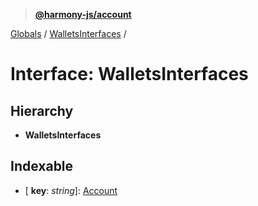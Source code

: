 > **[@harmony-js/account](../README.md)**

[Globals](../globals.md) / [WalletsInterfaces](walletsinterfaces.md) /

# Interface: WalletsInterfaces

## Hierarchy

* **WalletsInterfaces**

## Indexable

* \[ **key**: *string*\]: [Account](../classes/account.md)